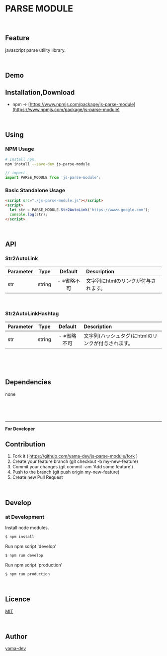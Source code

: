 # PARSE MODULE

<br>

## Feature

javascript parse utility library.

<br>

## Demo

## Installation,Download

- npm -> [https://www.npmjs.com/package/js-parse-module](https://www.npmjs.com/package/js-parse-module)

<br>

## Using

### NPM Usage

``` bash
# install npm.
npm install --save-dev js-parse-module
```

``` javascript
// import.
import PARSE_MODULE from 'js-parse-module';
```

### Basic Standalone Usage

``` html
<script src="./js-parse-module.js"></script>
<script>
  let str = PARSE_MODULE.Str2AutoLink('https://wwww.google.com');
  console.log(str);
</script>
```

<br>

## API

### Str2AutoLink

| Parameter | Type   | Default     | Description                       | 
| :---      | :---:  | :---:       | :---                              | 
| str       | string | - ※省略不可 | 文字列にhtmlのリンクが付与されます。 | 

<br>

### Str2AutoLinkHashtag

| Parameter | Type   | Default     | Description                                    | 
| :---      | :---:  | :---:       | :---                                           | 
| str       | string | - ※省略不可 | 文字列(ハッシュタグ)にhtmlのリンクが付与されます。 | 

<br><br><br>

## Dependencies

none

<br><br><br>

___

**For Developer**

## Contribution

1. Fork it ( https://github.com/yama-dev/js-parse-module/fork )
2. Create your feature branch (git checkout -b my-new-feature)
3. Commit your changes (git commit -am 'Add some feature')
4. Push to the branch (git push origin my-new-feature)
5. Create new Pull Request

<br>

## Develop

### at Development

Install node modules.

``` bash
$ npm install
```

Run npm script 'develop'

``` bash
$ npm run develop
```

Run npm script 'production'

``` bash
$ npm run production
```

<br>

## Licence

[MIT](https://github.com/yama-dev/js-parse-module/blob/master/LICENSE)

<br>

## Author

[yama-dev](https://github.com/yama-dev)

